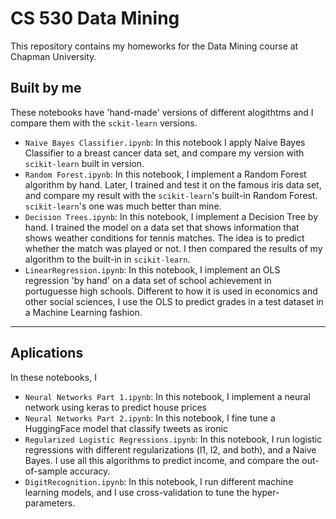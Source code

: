# CS 530 Data Mining

This repository contains my homeworks for the Data Mining course at Chapman University.

## Built by me
These notebooks have 'hand-made' versions of different alogithtms and I compare them with the `sckit-learn` versions.

* `Naive Bayes Classifier.ipynb`: In this notebook I apply Naive Bayes Classifier to a breast cancer data set, and compare my version with `scikit-learn` built in version.
 * `Random Forest.ipynb`: In this notebook, I implement a Random Forest algorithm by hand. Later, I trained and test it on the famous iris data set, and compare my result with the `scikit-learn`'s built-in Random Forest. `scikit-learn`'s one was much better than mine.
* `Decision Trees.ipynb`:  In this notebook, I implement a Decision Tree by hand. I trained the model on a data set that shows information that shows weather conditions for tennis matches. The idea is to predict whether the match was played or not. I then compared the results of my algorithm to the built-in in `scikit-learn`.
* `LinearRegression.ipynb`: In this notebook, I implement an OLS regression 'by hand' on a data set of school achievement in portuguesse high schools. Different to how it is used in economics and other social sciences, I use the OLS to predict grades in a test dataset in a Machine Learning fashion.

____
## Aplications

In these notebooks, I 

* `Neural Networks Part 1.ipynb`: In this notebook, I implement a neural network using keras to predict house prices
* `Neural Networks Part 2.ipynb`: In this notebook, I fine tune a HuggingFace model that classify tweets as ironic
* `Regularized Logistic Regressions.ipynb`: In this notebook, I run logistic regressions with different regularizations (l1, l2, and both), and a Naive Bayes. I use all this algorithms to predict income, and compare the out-of-sample accuracy.
* `DigitRecognition.ipynb`: In this notebook, I run different machine learning models, and I use cross-validation to tune the hyper-parameters.
